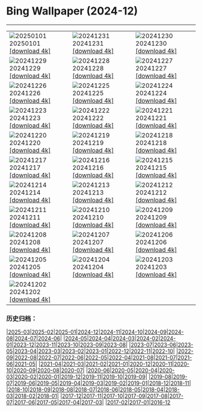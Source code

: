 # Bing Wallpaper (2024-12)
**************

<table><tr><td><img src="https://www.bing.com/th?id=OHR.CANYE24_EN-CA5635305751_1920x1080.jpg" alt="20250101"> 20250101 <a href="https://www.bing.com/th?id=OHR.CANYE24_EN-CA5635305751_UHD.jpg">[download 4k]</a></td><td><img src="https://www.bing.com/th?id=OHR.MountFieldNP_EN-CA5418391081_1920x1080.jpg" alt="20241231"> 20241231 <a href="https://www.bing.com/th?id=OHR.MountFieldNP_EN-CA5418391081_UHD.jpg">[download 4k]</a></td><td><img src="https://www.bing.com/th?id=OHR.BorobudurBells_EN-CA5184067886_1920x1080.jpg" alt="20241230"> 20241230 <a href="https://www.bing.com/th?id=OHR.BorobudurBells_EN-CA5184067886_UHD.jpg">[download 4k]</a></td></tr><tr><td><img src="https://www.bing.com/th?id=OHR.CoralTurtle_EN-CA4867100726_1920x1080.jpg" alt="20241229"> 20241229 <a href="https://www.bing.com/th?id=OHR.CoralTurtle_EN-CA4867100726_UHD.jpg">[download 4k]</a></td><td><img src="https://www.bing.com/th?id=OHR.LakeBledSnow_EN-CA4421792798_1920x1080.jpg" alt="20241228"> 20241228 <a href="https://www.bing.com/th?id=OHR.LakeBledSnow_EN-CA4421792798_UHD.jpg">[download 4k]</a></td><td><img src="https://www.bing.com/th?id=OHR.BoxingDay24_EN-CA4323476281_1920x1080.jpg" alt="20241227"> 20241227 <a href="https://www.bing.com/th?id=OHR.BoxingDay24_EN-CA4323476281_UHD.jpg">[download 4k]</a></td></tr><tr><td><img src="https://www.bing.com/th?id=OHR.Christmas24_EN-CA4696082080_1920x1080.jpg" alt="20241226"> 20241226 <a href="https://www.bing.com/th?id=OHR.Christmas24_EN-CA4696082080_UHD.jpg">[download 4k]</a></td><td><img src="https://www.bing.com/th?id=OHR.SantaSnowglobe_EN-CA4151337834_1920x1080.jpg" alt="20241225"> 20241225 <a href="https://www.bing.com/th?id=OHR.SantaSnowglobe_EN-CA4151337834_UHD.jpg">[download 4k]</a></td><td><img src="https://www.bing.com/th?id=OHR.FestivusCranes_EN-CA3928943615_1920x1080.jpg" alt="20241224"> 20241224 <a href="https://www.bing.com/th?id=OHR.FestivusCranes_EN-CA3928943615_UHD.jpg">[download 4k]</a></td></tr><tr><td><img src="https://www.bing.com/th?id=OHR.CrystalPier_EN-CA9816076133_1920x1080.jpg" alt="20241223"> 20241223 <a href="https://www.bing.com/th?id=OHR.CrystalPier_EN-CA9816076133_UHD.jpg">[download 4k]</a></td><td><img src="https://www.bing.com/th?id=OHR.SolsticeHalo_EN-CA3461734834_1920x1080.jpg" alt="20241222"> 20241222 <a href="https://www.bing.com/th?id=OHR.SolsticeHalo_EN-CA3461734834_UHD.jpg">[download 4k]</a></td><td><img src="https://www.bing.com/th?id=OHR.SantaClausVillage_EN-CA0049104166_1920x1080.jpg" alt="20241221"> 20241221 <a href="https://www.bing.com/th?id=OHR.SantaClausVillage_EN-CA0049104166_UHD.jpg">[download 4k]</a></td></tr><tr><td><img src="https://www.bing.com/th?id=OHR.SibiuRomania_EN-CA3979703489_1920x1080.jpg" alt="20241220"> 20241220 <a href="https://www.bing.com/th?id=OHR.SibiuRomania_EN-CA3979703489_UHD.jpg">[download 4k]</a></td><td><img src="https://www.bing.com/th?id=OHR.NutcrackerBallet_EN-CA9033194667_1920x1080.jpg" alt="20241219"> 20241219 <a href="https://www.bing.com/th?id=OHR.NutcrackerBallet_EN-CA9033194667_UHD.jpg">[download 4k]</a></td><td><img src="https://www.bing.com/th?id=OHR.ReinefjordenNorway_EN-CA2665608310_1920x1080.jpg" alt="20241218"> 20241218 <a href="https://www.bing.com/th?id=OHR.ReinefjordenNorway_EN-CA2665608310_UHD.jpg">[download 4k]</a></td></tr><tr><td><img src="https://www.bing.com/th?id=OHR.SalzburgSnow_EN-CA2222024592_1920x1080.jpg" alt="20241217"> 20241217 <a href="https://www.bing.com/th?id=OHR.SalzburgSnow_EN-CA2222024592_UHD.jpg">[download 4k]</a></td><td><img src="https://www.bing.com/th?id=OHR.MisurinaLake_EN-CA3296922212_1920x1080.jpg" alt="20241216"> 20241216 <a href="https://www.bing.com/th?id=OHR.MisurinaLake_EN-CA3296922212_UHD.jpg">[download 4k]</a></td><td><img src="https://www.bing.com/th?id=OHR.NorthernHawkOwl_EN-CA1011187644_1920x1080.jpg" alt="20241215"> 20241215 <a href="https://www.bing.com/th?id=OHR.NorthernHawkOwl_EN-CA1011187644_UHD.jpg">[download 4k]</a></td></tr><tr><td><img src="https://www.bing.com/th?id=OHR.ChristmasBudapest_EN-CA2975655898_1920x1080.jpg" alt="20241214"> 20241214 <a href="https://www.bing.com/th?id=OHR.ChristmasBudapest_EN-CA2975655898_UHD.jpg">[download 4k]</a></td><td><img src="https://www.bing.com/th?id=OHR.WildPoinsettia_EN-CA8337663672_1920x1080.jpg" alt="20241213"> 20241213 <a href="https://www.bing.com/th?id=OHR.WildPoinsettia_EN-CA8337663672_UHD.jpg">[download 4k]</a></td><td><img src="https://www.bing.com/th?id=OHR.DolomitesSky_EN-CA6901623444_1920x1080.jpg" alt="20241212"> 20241212 <a href="https://www.bing.com/th?id=OHR.DolomitesSky_EN-CA6901623444_UHD.jpg">[download 4k]</a></td></tr><tr><td><img src="https://www.bing.com/th?id=OHR.CornwallSnow_EN-CA5975265704_1920x1080.jpg" alt="20241211"> 20241211 <a href="https://www.bing.com/th?id=OHR.CornwallSnow_EN-CA5975265704_UHD.jpg">[download 4k]</a></td><td><img src="https://www.bing.com/th?id=OHR.GuanacosChile_EN-CA3340583526_1920x1080.jpg" alt="20241210"> 20241210 <a href="https://www.bing.com/th?id=OHR.GuanacosChile_EN-CA3340583526_UHD.jpg">[download 4k]</a></td><td><img src="https://www.bing.com/th?id=OHR.ReopeningNotreDame_EN-CA2618542485_1920x1080.jpg" alt="20241209"> 20241209 <a href="https://www.bing.com/th?id=OHR.ReopeningNotreDame_EN-CA2618542485_UHD.jpg">[download 4k]</a></td></tr><tr><td><img src="https://www.bing.com/th?id=OHR.TorontoWinterSkyline_EN-CA1219816615_1920x1080.jpg" alt="20241208"> 20241208 <a href="https://www.bing.com/th?id=OHR.TorontoWinterSkyline_EN-CA1219816615_UHD.jpg">[download 4k]</a></td><td><img src="https://www.bing.com/th?id=OHR.HelsinkiDusk_EN-CA1340856865_1920x1080.jpg" alt="20241207"> 20241207 <a href="https://www.bing.com/th?id=OHR.HelsinkiDusk_EN-CA1340856865_UHD.jpg">[download 4k]</a></td><td><img src="https://www.bing.com/th?id=OHR.MonoTufa_EN-CA0552920922_1920x1080.jpg" alt="20241206"> 20241206 <a href="https://www.bing.com/th?id=OHR.MonoTufa_EN-CA0552920922_UHD.jpg">[download 4k]</a></td></tr><tr><td><img src="https://www.bing.com/th?id=OHR.RhinosKenya_EN-CA9474788665_1920x1080.jpg" alt="20241205"> 20241205 <a href="https://www.bing.com/th?id=OHR.RhinosKenya_EN-CA9474788665_UHD.jpg">[download 4k]</a></td><td><img src="https://www.bing.com/th?id=OHR.JaipurFort_EN-CA4815702615_1920x1080.jpg" alt="20241204"> 20241204 <a href="https://www.bing.com/th?id=OHR.JaipurFort_EN-CA4815702615_UHD.jpg">[download 4k]</a></td><td><img src="https://www.bing.com/th?id=OHR.SnowMoose_EN-CA6422097332_1920x1080.jpg" alt="20241203"> 20241203 <a href="https://www.bing.com/th?id=OHR.SnowMoose_EN-CA6422097332_UHD.jpg">[download 4k]</a></td></tr><tr><td><img src="https://www.bing.com/th?id=OHR.IcebergsAntarctica_EN-CA5966857635_1920x1080.jpg" alt="20241202"> 20241202 <a href="https://www.bing.com/th?id=OHR.IcebergsAntarctica_EN-CA5966857635_UHD.jpg">[download 4k]</a></td><td></td><td></td></tr></table>

### 历史归档：

|[2025-03](/../2025-03/2025-03.md)|[2025-02](/../2025-02/2025-02.md)|[2025-01](/../2025-01/2025-01.md)|[2024-12](/2024-12.md)|[2024-11](/../2024-11/2024-11.md)|[2024-10](/../2024-10/2024-10.md)|[2024-09](/../2024-09/2024-09.md)|[2024-08](/../2024-08/2024-08.md)|[2024-07](/../2024-07/2024-07.md)|[2024-06](/../2024-06/2024-06.md)|
|[2024-05](/../2024-05/2024-05.md)|[2024-04](/../2024-04/2024-04.md)|[2024-03](/../2024-03/2024-03.md)|[2024-02](/../2024-02/2024-02.md)|[2024-01](/../2024-01/2024-01.md)|[2023-12](/../2023-12/2023-12.md)|[2023-11](/../2023-11/2023-11.md)|[2023-10](/../2023-10/2023-10.md)|[2023-09](/../2023-09/2023-09.md)|[2023-08](/../2023-08/2023-08.md)|
|[2023-07](/../2023-07/2023-07.md)|[2023-06](/../2023-06/2023-06.md)|[2023-05](/../2023-05/2023-05.md)|[2023-04](/../2023-04/2023-04.md)|[2023-03](/../2023-03/2023-03.md)|[2023-02](/../2023-02/2023-02.md)|[2023-01](/../2023-01/2023-01.md)|[2022-12](/../2022-12/2022-12.md)|[2022-11](/../2022-11/2022-11.md)|[2022-10](/../2022-10/2022-10.md)|
|[2022-09](/../2022-09/2022-09.md)|[2022-08](/../2022-08/2022-08.md)|[2022-07](/../2022-07/2022-07.md)|[2022-06](/../2022-06/2022-06.md)|[2022-05](/../2022-05/2022-05.md)|[2022-04](/../2022-04/2022-04.md)|[2021-08](/../2021-08/2021-08.md)|[2021-07](/../2021-07/2021-07.md)|[2021-06](/../2021-06/2021-06.md)|[2021-05](/../2021-05/2021-05.md)|
|[2021-04](/../2021-04/2021-04.md)|[2021-03](/../2021-03/2021-03.md)|[2021-02](/../2021-02/2021-02.md)|[2021-01](/../2021-01/2021-01.md)|[2020-12](/../2020-12/2020-12.md)|[2020-11](/../2020-11/2020-11.md)|[2020-10](/../2020-10/2020-10.md)|[2020-09](/../2020-09/2020-09.md)|[2020-08](/../2020-08/2020-08.md)|[2020-07](/../2020-07/2020-07.md)|
|[2020-06](/../2020-06/2020-06.md)|[2020-05](/../2020-05/2020-05.md)|[2020-04](/../2020-04/2020-04.md)|[2020-03](/../2020-03/2020-03.md)|[2020-02](/../2020-02/2020-02.md)|[2020-01](/../2020-01/2020-01.md)|[2019-12](/../2019-12/2019-12.md)|[2019-11](/../2019-11/2019-11.md)|[2019-10](/../2019-10/2019-10.md)|[2019-09](/../2019-09/2019-09.md)|
|[2019-08](/../2019-08/2019-08.md)|[2019-07](/../2019-07/2019-07.md)|[2019-06](/../2019-06/2019-06.md)|[2019-05](/../2019-05/2019-05.md)|[2019-04](/../2019-04/2019-04.md)|[2019-03](/../2019-03/2019-03.md)|[2019-02](/../2019-02/2019-02.md)|[2019-01](/../2019-01/2019-01.md)|[2018-12](/../2018-12/2018-12.md)|[2018-11](/../2018-11/2018-11.md)|
|[2018-10](/../2018-10/2018-10.md)|[2018-09](/../2018-09/2018-09.md)|[2018-08](/../2018-08/2018-08.md)|[2018-07](/../2018-07/2018-07.md)|[2018-06](/../2018-06/2018-06.md)|[2018-05](/../2018-05/2018-05.md)|[2018-04](/../2018-04/2018-04.md)|[2018-03](/../2018-03/2018-03.md)|[2018-02](/../2018-02/2018-02.md)|[2018-01](/../2018-01/2018-01.md)|
|[2017-12](/../2017-12/2017-12.md)|[2017-11](/../2017-11/2017-11.md)|[2017-10](/../2017-10/2017-10.md)|[2017-09](/../2017-09/2017-09.md)|[2017-08](/../2017-08/2017-08.md)|[2017-07](/../2017-07/2017-07.md)|[2017-06](/../2017-06/2017-06.md)|[2017-05](/../2017-05/2017-05.md)|[2017-04](/../2017-04/2017-04.md)|[2017-03](/../2017-03/2017-03.md)|
|[2017-02](/../2017-02/2017-02.md)|[2017-01](/../2017-01/2017-01.md)|[2016-12](/../2016-12/2016-12.md)